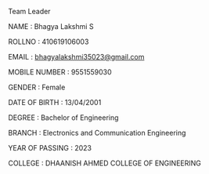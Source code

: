 Team Leader

NAME : Bhagya Lakshmi S

ROLLNO : 410619106003

EMAIL : bhagyalakshmi35023@gmail.com

MOBILE NUMBER : 9551559030

GENDER : Female

DATE OF BIRTH : 13/04/2001

DEGREE : Bachelor of Engineering

BRANCH : Electronics and Communication Engineering

YEAR OF PASSING : 2023

COLLEGE : DHAANISH AHMED COLLEGE OF ENGINEERING
